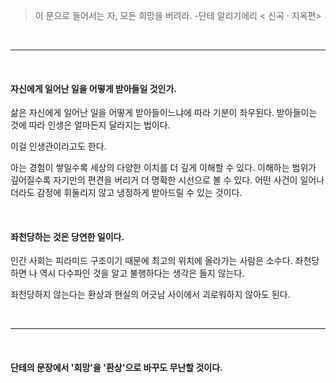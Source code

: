 > 이 문으로 들어서는 자, 모든 희망을 버려라.
> -단테 알리기에리 < 신곡 · 지옥편> 
 
<br>

___

<br>

#### 자신에게 일어난 일을 어떻게 받아들일 것인가.
삶은 자신에게 일어난 일을 어떻게 받아들이느냐에 따라 기분이 좌우된다.
받아들이는 것에 따라 인생은 얼마든지 달라지는 법이다.

이걸 인생관이라고도 한다.

아는 경험이 쌓일수록 세상의 다양한 이치를 더 깊게 이해할 수 있다.
이해하는 범위가 깊어질수록 자기만의 편견을 버리거 더 명확한 시선으로 볼 수 있다.
어떤 사건이 일어나더라도 감정에 휘둘리지 않고 냉정하게 받아드릴 수 있는 것이다.

<br>

#### 좌천당하는 것은 당연한 일이다.
인간 사회는 피라미드 구조이기 때문에 최고의 위치에 올라가는 사람은 소수다.
좌천당하면 나 역시 다수파인 것을 알고 불행하다는 생각은 들지 않는다.

좌천당하지 않는다는 환상과 현실의 어긋남 사이에서 괴로워하지 않아도 된다.

<br>

___

<br>

#### 단테의 문장에서 '희망'을 '환상'으로 바꾸도 무난할 것이다.
